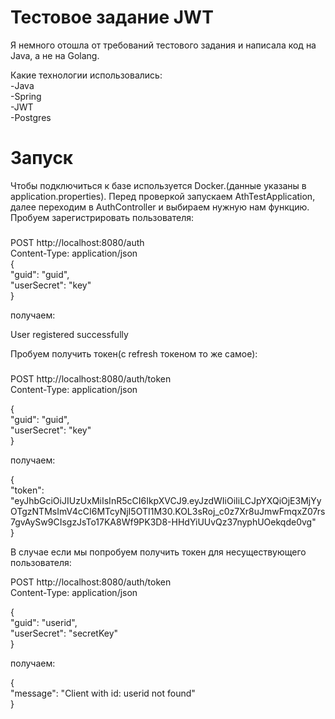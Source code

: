 # Тестовое задание JWT
Я немного отошла от требований тестового задания и написала код на Java, а не на Golang.  

Какие технологии использовались:  
-Java  
-Spring  
-JWT  
-Postgres  

# Запуск 
Чтобы подключиться к базе используется Docker.(данные указаны в application.properties).
Перед проверкой запускаем AthTestApplication, далее переходим в AuthController и выбираем нужную нам функцию.  
Пробуем зарегистрировать пользователя:  
###  
POST http://localhost:8080/auth  
Content-Type: application/json  
    {  
      "guid": "guid",  
      "userSecret": "key"  
    }  

получаем:  

User registered successfully  

Пробуем получить токен(с refresh токеном то же самое):  

###  
POST http://localhost:8080/auth/token  
Content-Type: application/json  

{  
  "guid": "guid",  
  "userSecret": "key"  
}  

получаем:  

{  
  "token": "eyJhbGciOiJIUzUxMiIsInR5cCI6IkpXVCJ9.eyJzdWIiOiIiLCJpYXQiOjE3MjYyOTgzNTMsImV4cCI6MTcyNjI5OTI1M30.KOL3sRoj_c0z7Xr8uJmwFmqxZ07rs7gvAySw9CIsgzJsTo17KA8Wf9PK3D8-HHdYiUUvQz37nyphUOekqde0vg"  
}  

В случае если мы попробуем получить токен для несуществующего пользователя:  

POST http://localhost:8080/auth/token  
Content-Type: application/json  

{  
  "guid": "userid",  
  "userSecret": "secretKey"  
}  

получаем:  

{  
  "message": "Client with id: userid not found"  
}  

